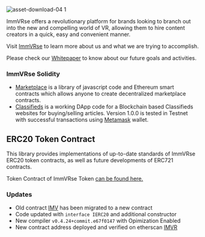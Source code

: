 ![asset-download-04 1](https://user-images.githubusercontent.com/43682009/48822419-3deb5180-ed87-11e8-8312-44b71747fa24.png)

ImmVRse offers a revolutionary platform for brands looking to branch out into the new and compelling world of VR, allowing them to hire content creators in a quick, easy and convenient manner.

Visit [ImmVRse](https://immvr.se/) to learn more about us and what we are trying to accomplish.

Please check our [Whitepaper](https://immvr.se/wp-content/uploads/2018/10/Whitepaper-ImmVRse-5.2.pdf) to know about our future goals and activities. 

### ImmVRse Solidity

* [Marketplace](https://github.com/immvrse/immvrse-solidity/tree/master/contracts/Marketplace) is a library of javascript code and Ethereum smart contracts which allows anyone to create decentralized marketplace contracts.
* [Classifieds](https://github.com/immvrse/immvrse-solidity/tree/master/contracts/Marketplace/Classifieds/1.0.0) is a working DApp code for a Blockchain based Classifieds websites for buying/selling articles. Version 1.0.0 is tested in Testnet with successful transactions using [Metamask](https://metamask.io/) wallet.

## ERC20 Token Contract
This library provides implementations of up-to-date standards of ImmVRse ERC20 token contracts, as well as future developments of ERC721 contracts.

Token Contract of ImmVRse Token [can be found here.](https://github.com/immvrse/immvrse-solidity/blob/master/contracts/token/ERC20/ImmVRseTokenContract.sol)

### Updates
- Old contract [IMV](https://etherscan.io/address/0x97e63e68877eed5bddc8ddbecb50b5505eb03dd0#code) has been migrated to a new contract
- Code updated with `interface IERC20` and additional constructor
- New compiler `v0.4.24+commit.e67f0147` with Opimization Enabled
- New contract address deployed and verified on etherscan [IMVR](https://etherscan.io/token/0x7878424e994d8a2b8e329d31096922b7ceabe660)


